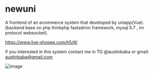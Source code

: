 # newuni

A frontend of an ecommerce system that developed by uniapp(Vue).
(backend base on php thinkphp fastadmin framework, mysql 5.7 , im protocol websocket).

https://www.live-shopee.com/h5/#/

if you interested in this system contact me in TG @austinbaba or gmail: austinbaba@gmail.com

![image](https://user-images.githubusercontent.com/46783484/204201354-d0d29715-1747-498e-80be-c8a19c9ab05a.png)

